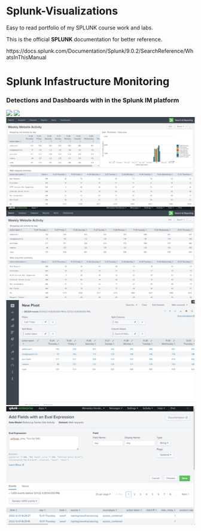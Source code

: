 # Splunk-Visualizations
<p>Easy to read portfolio of my SPLUNK course work and labs.<p>
<p>This is the official <strong>SPLUNK</strong> documentation for better reference.</p><p>https://docs.splunk.com/Documentation/Splunk/9.0.2/SearchReference/WhatsInThisManual</p>
<h1>Splunk Infastructure Monitoring</h1>
<p></p>
<h3>Detections and Dashboards with in the Splunk IM platform</h3>
  <img src="detections3.png>
   <img src="detections2.png>
    <img src="detections.png>
  <p></p>
  <p></p>
  <h1>Data Models</h1>
  <p></p>
  <img src="datamd.png">
  <img src="datamd5.png">
  <img src="datamd4.png">
  <img src="datamd3.png">
  <img src="datamd2.png">
